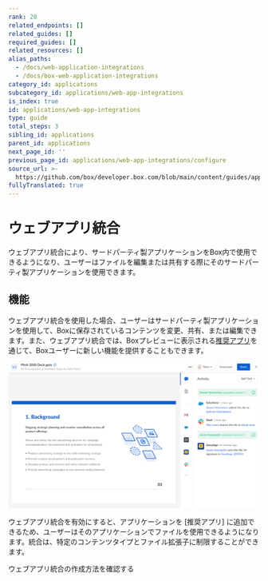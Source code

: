 ```yaml
---
rank: 20
related_endpoints: []
related_guides: []
required_guides: []
related_resources: []
alias_paths:
  - /docs/web-application-integrations
  - /docs/box-web-application-integrations
category_id: applications
subcategory_id: applications/web-app-integrations
is_index: true
id: applications/web-app-integrations
type: guide
total_steps: 3
sibling_id: applications
parent_id: applications
next_page_id: ''
previous_page_id: applications/web-app-integrations/configure
source_url: >-
  https://github.com/box/developer.box.com/blob/main/content/guides/applications/web-app-integrations/index.md
fullyTranslated: true
---
```

# ウェブアプリ統合

ウェブアプリ統合により、サードパーティ製アプリケーションをBox内で使用できるようになり、ユーザーはファイルを編集または共有する際にそのサードパーティ製アプリケーションを使用できます。

## 機能

ウェブアプリ統合を使用した場合、ユーザーはサードパーティ製アプリケーションを使用して、Boxに保存されているコンテンツを変更、共有、または編集できます。また、ウェブアプリ統合では、Boxプレビューに表示される[推奨アプリ][recommended-apps]を通じて、Boxユーザーに新しい機能を提供することもできます。

<ImageFrame border shadow width="600" center>

![統合の例](../images/recommended-apps-preview.png)

</ImageFrame>

ウェブアプリ統合を有効にすると、アプリケーションを \[推奨アプリ] に追加できるため、ユーザーはそのアプリケーションでファイルを使用できるようになります。統合は、特定のコンテンツタイプとファイル拡張子に制限することができます。

<CTA to="g://applications/web-app-integrations/configure">

ウェブアプリ統合の作成方法を確認する

</CTA>

[app-center]: g://applications/app-center

[custom-app]: g://authentication/oauth2/oauth2-setup

[oauth2]: g://authentication/oauth2

<!-- i18n-enable localize-links -->

[devconsole]: https://app.box.com/developers/console

[recommended-apps]: https://support.box.com/hc/ja/articles/360044195533-推奨アプリをEnterpriseに導入する

<!-- i18n-disable localize-links -->
